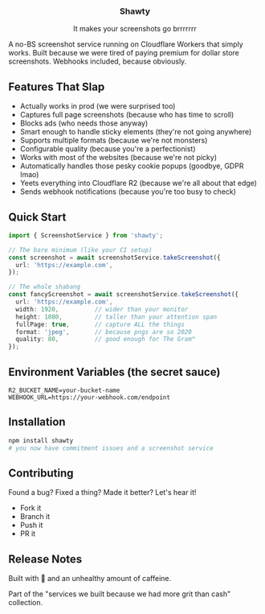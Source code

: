 <h3 align="center"> Shawty </h3>

<p align="center">It makes your screenshots go brrrrrrr</p>

A no-BS screenshot service running on Cloudflare Workers that simply works. Built because we were tired of paying premium for dollar store screenshots. Webhooks included, because obviously.

## Features That Slap

* Actually works in prod (we were surprised too)
* Captures full page screenshots (because who has time to scroll)
* Blocks ads (who needs those anyway)
* Smart enough to handle sticky elements (they're not going anywhere)
* Supports multiple formats (because we're not monsters)
* Configurable quality (because you're a perfectionist)
* Works with most of the websites (because we're not picky)
* Automatically handles those pesky cookie popups (goodbye, GDPR lmao)
* Yeets everything into Cloudflare R2 (because we're all about that edge)
* Sends webhook notifications (because you're too busy to check)

## Quick Start

```typescript
import { ScreenshotService } from 'shawty';

// The bare minimum (like your CI setup)
const screenshot = await screenshotService.takeScreenshot({
  url: 'https://example.com',
});

// The whole shabang 
const fancyScreenshot = await screenshotService.takeScreenshot({
  url: 'https://example.com',
  width: 1920,          // wider than your monitor
  height: 1080,         // taller than your attention span
  fullPage: true,       // capture ALL the things
  format: 'jpeg',       // because pngs are so 2020
  quality: 80,          // good enough for The Gram™
});
```

## Environment Variables (the secret sauce)

```env
R2_BUCKET_NAME=your-bucket-name
WEBHOOK_URL=https://your-webhook.com/endpoint
```

## Installation

```bash
npm install shawty
# you now have commitment issues and a screenshot service
```

## Contributing

Found a bug? Fixed a thing? Made it better? Let's hear it!
* Fork it
* Branch it
* Push it
* PR it

## Release Notes

Built with 🤍 and an unhealthy amount of caffeine.

Part of the "services we built because we had more grit than cash" collection.
